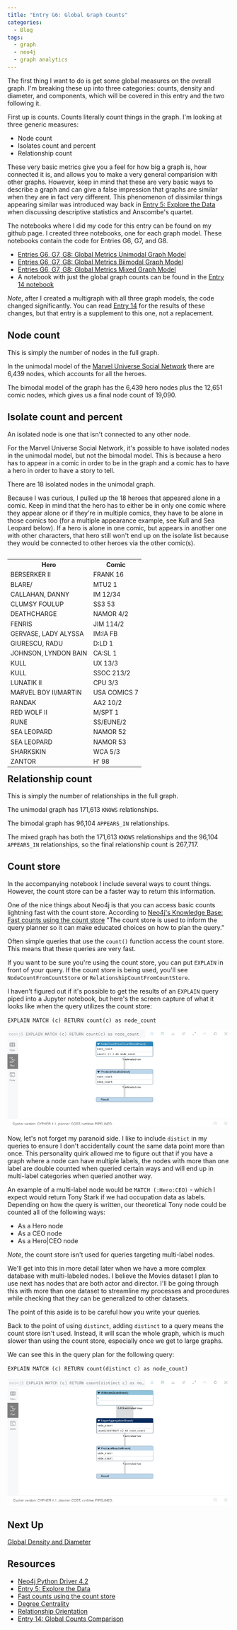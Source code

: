 ```yaml
---
title: "Entry G6: Global Graph Counts"
categories:
  - Blog
tags:
  - graph
  - neo4j
  - graph analytics
---
```


The first thing I want to do is get some global measures on the overall graph. I'm breaking these up into three categories: counts, density and diameter, and components, which will be covered in this entry and the two following it.

First up is counts. Counts literally count things in the graph. I'm looking at three generic measures:

- Node count
- Isolates count and percent
- Relationship count

These very basic metrics give you a feel for how big a graph is, how connected it is, and allows you to make a very general comparision with other graphs. However, keep in mind that these are very basic ways to describe a graph and can give a false impression that graphs are similar when they are in fact very different. This phenomenon of dissimilar things appearing similar was introduced way back in [Entry 5: Explore the Data](https://julielinx.github.io/blog/05_EDA/) when discussing descriptive statistics and Anscombe's quartet.

The notebooks where I did my code for this entry can be found on my github page. I created three notebooks, one for each graph model. These notebooks contain the code for Entries G6, G7, and G8.

- [Entries G6, G7, G8: Global Metrics Unimodal Graph Model](https://github.com/julielinx/datascience_diaries/blob/master/graph/06_7_8a_nb_unimodal_global_metrics.ipynb)
- [Entries G6, G7, G8: Global Metrics Biimodal Graph Model](https://github.com/julielinx/datascience_diaries/blob/master/graph/06_7_8b_nb_bimodal_global_metrics.ipynb)
- [Entries G6, G7, G8: Global Metrics Mixed Graph Model](https://github.com/julielinx/datascience_diaries/blob/master/graph/06_7_8c_nb_mixed_global_metrics.ipynb)
- A notebook with just the global graph counts can be found in the [Entry 14 notebook](https://github.com/julielinx/datascience_diaries/blob/master/graph/14_nb_global_counts_comparison.ipynb)

*Note*, after I created a multigraph with all three graph models, the code changed significantly. You can read [Entry 14](https://julielinx.github.io/blog/g14_global_counts_comparison/) for the results of these changes, but that entry is a supplement to this one, not a replacement. 

## Node count

This is simply the number of nodes in the full graph.

In the unimodal model of the [Marvel Universe Social Network](https://www.kaggle.com/csanhueza/the-marvel-universe-social-network) there are 6,439 nodes, which accounts for all the heroes.

The bimodal model of the graph has the 6,439 hero nodes plus the 12,651 comic nodes, which gives us a final node count of 19,090.

## Isolate count and percent

An isolated node is one that isn't connected to any other node.

For the Marvel Universe Social Network, it's possible to have isolated nodes in the unimodal model, but not the bimodal model. This is because a hero has to appear in a comic in order to be in the graph and a comic has to have a hero in order to have a story to tell.

There are 18 isolated nodes in the unimodal graph.

Because I was curious, I pulled up the 18 heroes that appeared alone in a comic. Keep in mind that the hero has to either be in only one comic where they appear alone or if they're in multiple comics, they have to be alone in those comics too (for a multiple appearance example, see Kull and Sea Leopard below). If a hero is alone in one comic, but appears in another one with other characters, that hero still won't end up on the isolate list because they would be connected to other heroes via the other comic(s).

<table align=left>
    <tr>
        <th>Hero</th>
        <th>Comic</th>
    </tr>
    <tr>
        <td>BERSERKER II</td>
        <td>FRANK 16</td>
    </tr>
    <tr>
        <td>BLARE/</td>
        <td>MTU2 1</td>
    </tr>
    <tr>
        <td>CALLAHAN, DANNY</td>
        <td>IM 12/34</td>
    </tr>
    <tr>
        <td>CLUMSY FOULUP</td>
        <td>SS3 53</td>
    </tr>
    <tr>
        <td>DEATHCHARGE</td>
        <td>NAMOR 4/2</td>
    </tr>
    <tr>
        <td>FENRIS</td>
        <td>JIM 114/2</td>
    </tr>
    <tr>
        <td>GERVASE, LADY ALYSSA</td>
        <td>IM:IA FB</td>
    </tr>
    <tr>
        <td>GIURESCU, RADU</td>
        <td>D:LD 1</td>
    </tr>
    <tr>
        <td>JOHNSON, LYNDON BAIN</td>
        <td>CA:SL 1</td>
    </tr>
    <tr>
        <td>KULL</td>
        <td>UX 13/3</td>
    </tr>
    <tr>
        <td>KULL</td>
        <td>SSOC 213/2</td>
    </tr>
    <tr>
        <td>LUNATIK II</td>
        <td>CPU 3/3</td>
    </tr>
    <tr>
        <td>MARVEL BOY II/MARTIN</td>
        <td>USA COMICS 7</td>
    </tr>
    <tr>
        <td>RANDAK</td>
        <td>AA2 10/2</td>
    </tr>
    <tr>
        <td>RED WOLF II</td>
        <td>M/SPT 1</td>
    </tr>
    <tr>
        <td>RUNE</td>
        <td>SS/EUNE/2</td>
    </tr>
    <tr>
        <td>SEA LEOPARD</td>
        <td>NAMOR 52</td>
    </tr>
    <tr>
        <td>SEA LEOPARD</td>
        <td>NAMOR 53</td>
    </tr>
    <tr>
        <td>SHARKSKIN</td>
        <td>WCA 5/3</td>
    </tr>
    <tr>
        <td>ZANTOR</td>
        <td>H' 98</td>
    </tr>
    </table>

## Relationship count

This is simply the number of relationships in the full graph.

The unimodal graph has 171,613 `KNOWS` relationships.

The bimodal graph has 96,104 `APPEARS_IN` relationships.

The mixed graph has both the 171,613 `KNOWS` relationships and the 96,104 `APPEARS_IN` relationships, so the final relationship count is 267,717.

## Count store

In the accompanying notebook I include several ways to count things. However, the count store can be a faster way to return this information.

One of the nice things about Neo4j is that you can access basic counts lightning fast with the count store. According to [Neo4j's Knowledge Base: Fast counts using the count store](https://neo4j.com/developer/kb/fast-counts-using-the-count-store/) "The count store is used to inform the query planner so it can make educated choices on how to plan the query." 

Often simple queries that use the `count()` function access the count store. This means that these queries are very fast.

If you want to be sure you're using the count store, you can put `EXPLAIN` in front of your query. If the count store is being used, you'll see `NodeCountFromCountStore` or `RelationshipCountFromCountStore`.

I haven't figured out if it's possible to get the results of an `EXPLAIN` query piped into a Jupyter notebook, but here's the screen capture of what it looks like when the query utilizes the count store:

`EXPLAIN MATCH (c)
RETURN count(c) as node_count`

<img src='https://github.com/julielinx/datascience_diaries/blob/master/graph/images/plan_ct_store.png?raw=true'>

Now, let's not forget my paranoid side. I like to include `distict` in my queries to ensure I don't accidentally count the same data point more than once. This personality quirk allowed me to figure out that if you have a graph where a node can have multiple labels, the nodes with more than one label are double counted when queried certain ways and will end up in multi-label categories when queried another way.

An example of a multi-label node would be `MATCH (:Hero:CEO)` - which I expect would return Tony Stark if we had occupation data as labels. Depending on how the query is written, our theoretical Tony node could be counted all of the following ways:

- As a Hero node
- As a CEO node
- As a Hero|CEO node

*Note*, the count store isn't used for queries targeting multi-label nodes.

We'll get into this in more detail later when we have a more complex database with multi-labeled nodes. I believe the Movies dataset I plan to use next has nodes that are both actor and director. I'll be going through this with more than one dataset to streamline my processes and procedures while checking that they can be generalized to other datasets.

The point of this aside is to be careful how you write your queries.

Back to the point of using `distinct`, adding `distinct` to a query means the count store isn't used. Instead, it will scan the whole graph, which is much slower than using the count store, especially once we get to large graphs.

We can see this in the query plan for the following query:

`EXPLAIN MATCH (c)
RETURN count(distinct c) as node_count)`

<img src='https://github.com/julielinx/datascience_diaries/blob/master/graph/images/plan_no_ct_store.png?raw=true'>

## Next Up

[Global Density and Diameter](https://julielinx.github.io/blog/g07_global_density_diameter/)

## Resources

- [Neo4j Python Driver 4.2](https://neo4j.com/docs/api/python-driver/current/)
- [Entry 5: Explore the Data](https://julielinx.github.io/blog/05_EDA/)
- [Fast counts using the count store](https://neo4j.com/developer/kb/fast-counts-using-the-count-store/)
- [Degree Centrality](https://neo4j.com/docs/graph-data-science/current/algorithms/degree-centrality/)
- [Relationship Orientation](https://neo4j.com/docs/graph-data-science/current/management-ops/cypher-projection/#cypher-projection-relationship-orientation)
- [Entry 14: Global Counts Comparison](https://julielinx.github.io/blog/g14_global_counts_comparison/)